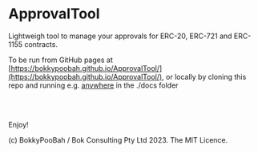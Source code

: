 # ApprovalTool
Lightweigh tool to manage your approvals for ERC-20, ERC-721 and ERC-1155 contracts.

To be run from GitHub pages at [https://bokkypoobah.github.io/ApprovalTool/](https://bokkypoobah.github.io/ApprovalTool/), or locally by cloning this repo and running e.g. [anywhere](https://www.npmjs.com/package/anywhere) in the ./docs folder

<br />

<br />

Enjoy!

(c) BokkyPooBah / Bok Consulting Pty Ltd 2023. The MIT Licence.

